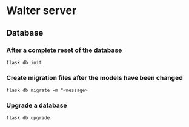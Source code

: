 # Walter server

## Database

### After a complete reset of the database
`flask db init`

### Create migration files after the models have been changed
`flask db migrate -m "<message>`

### Upgrade a database
`flask db upgrade`